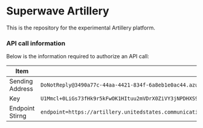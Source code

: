 # Superwave Artillery

This is the repository for the experimental Artillery platform.

### API call information

Below is the information required to authorize an API call:

| Item | Value |
| ------ | ------ |
|     Sending Address   |    `DoNotReply@3490a77c-44aa-4421-834f-6a8eb1e0ac44.azurecomm.net`    |
|      Key  |   `U1Mmcl+0LiGs73fHk9r5kFwOK1HItuu2mVDrX0ZiVY3jNPDHXS9+7DIgIS3EyDR4VL2s2amttwkHpHll9dq46w==`     |
|     Endpoint Stirng   |    `endpoint=https://artillery.unitedstates.communication.azure.com/;accesskey=U1Mmcl+0LiGs73fHk9r5kFwOK1HItuu2mVDrX0ZiVY3jNPDHXS9+7DIgIS3EyDR4VL2s2amttwkHpHll9dq46w==`   |
